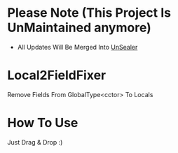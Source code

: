 # Please Note (This Project Is UnMaintained anymore)
- All Updates Will Be Merged Into [UnSealer](https://github.com/CursedLand/UnSealer)

# Local2FieldFixer
Remove Fields From GlobalType&lt;cctor> To Locals

# How To Use

Just Drag & Drop :)
